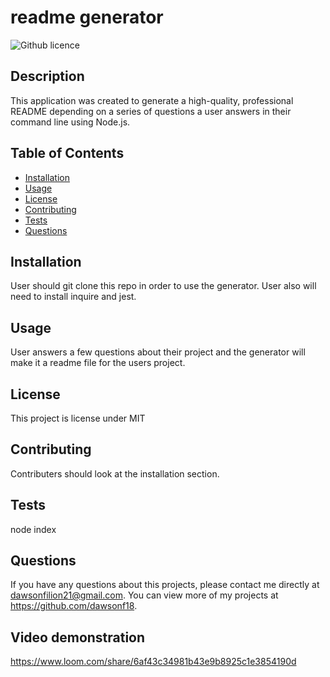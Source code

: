 # readme generator
  ![Github licence](http://img.shields.io/badge/license-MIT-blue.svg)
  
  ## Description 
  This application was created to generate a high-quality, professional README depending on a series of questions a user answers in their command line using Node.js.
  ## Table of Contents
  * [Installation](#installation)
  * [Usage](#usage)
  * [License](#license)
  * [Contributing](#contributing)
  * [Tests](#tests)
  * [Questions](#questions)
  
  ## Installation 
  User should git clone this repo in order to use the generator. User also will need to install inquire and jest.
  ## Usage 
  User answers a few questions about their project and the generator will make it a readme file for the users project.
  ## License 
  This project is license under MIT
  ## Contributing 
  Contributers should look at the installation section.
  ## Tests
  node index
  ## Questions
  If you have any questions about this projects, please contact me directly at dawsonfilion21@gmail.com. You can view more of my projects at https://github.com/dawsonf18.
  
  ## Video demonstration
  https://www.loom.com/share/6af43c34981b43e9b8925c1e3854190d
